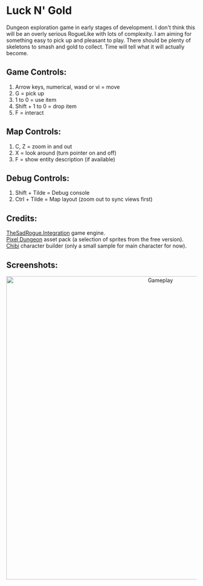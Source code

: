 # Luck N' Gold
Dungeon exploration game in early stages of development. I don't think this will be an overly serious RogueLike with lots of complexity. I am aiming for something easy to pick up and pleasant to play. There should be plenty of skeletons to smash and gold to collect. Time will tell what it will actually become.

## Game Controls:
1. Arrow keys, numerical, wasd or vi = move
2. G = pick up
3. 1 to 0 = use item
4. Shift + 1 to 0 = drop item
5. F = interact

## Map Controls:
1. C, Z = zoom in and out
2. X = look around (turn pointer on and off)
3. F = show entity description (if available)

## Debug Controls:
1. Shift + Tilde = Debug console
1. Ctrl + Tilde = Map layout (zoom out to sync views first)

## Credits:
[TheSadRogue.Integration](https://github.com/thesadrogue/TheSadRogue.Integration) game engine.<br>
[Pixel Dungeon](https://pixel-poem.itch.io/dungeon-assetpuck) asset pack (a selection of sprites from the free version).<br>
[Chibi](https://opengameart.org/content/16x16-chibi-rpg-character-builder-v3) character builder (only a small sample for main character for now).

## Screenshots:

<p align="center" style="margin-bottom: 0px !important;">
  <img width="800" src="/Screenshots/Dungeon.gif" alt="Gameplay" align="center">
</p>
